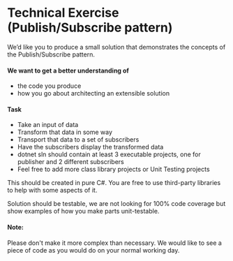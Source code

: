 # Technical Exercise (Publish/Subscribe pattern)

We’d like you to produce a small solution that demonstrates the concepts of the Publish/Subscribe pattern.



#### We want to get a better understanding of
- the code you produce
- how you go about architecting an extensible solution




#### Task
- Take an input of data
- Transform that data in some way
- Transport that data to a set of subscribers
- Have the subscribers display the transformed data
- dotnet sln should contain at least 3 executable projects, one for publisher and 2 different subscribers
- Feel free to add more class library projects or Unit Testing projects

This should be created in pure C#. You are free to use third-party libraries to help with some aspects of it.

Solution should be testable, we are not looking for 100% code coverage but show examples of how you make  parts unit-testable.


#### Note:
Please don't make it more complex than necessary. We would like to see a piece of code as you would do on your normal working day.
